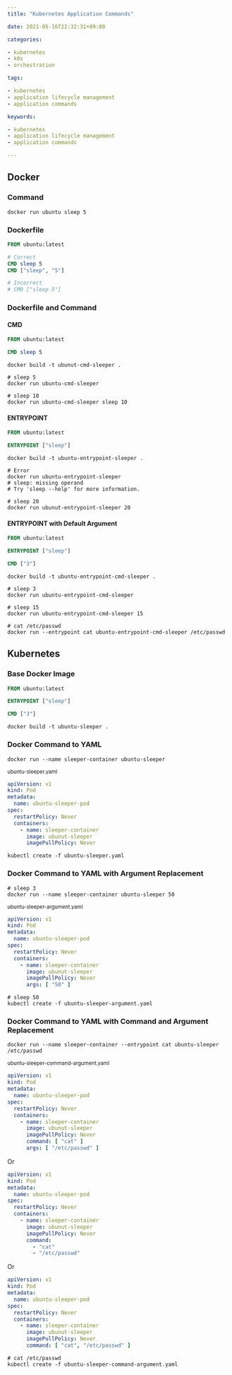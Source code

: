 ```yaml
---
title: "Kubernetes Application Commands"

date: 2021-05-16T22:32:31+09:00

categories:

- kubernetes
- k8s
- orchestration

tags:

- kubernetes
- application lifecycle management
- application commands

keywords:

- kubernetes
- application lifecycle management
- application commands

---
```


## Docker

### Command

```shell
docker run ubuntu sleep 5
```

### Dockerfile

```dockerfile
FROM ubuntu:latest

# Correct
CMD sleep 5
CMD ["sleep", "5"]

# Incorrect
# CMD ["sleep 5"]
```

### Dockerfile and Command

#### CMD

```dockerfile
FROM ubuntu:latest

CMD sleep 5
```

```shell
docker build -t ubunut-cmd-sleeper .
```

```shell
# sleep 5
docker run ubuntu-cmd-sleeper

# sleep 10
docker run ubuntu-cmd-sleeper sleep 10
```

#### ENTRYPOINT

```dockerfile
FROM ubuntu:latest

ENTRYPOINT ["sleep"]
```

```shell
docker build -t ubuntu-entrypoint-sleeper .
```

```shell
# Error
docker run ubuntu-entrypoint-sleeper
# sleep: missing operand
# Try 'sleep --help' for more information.
```

```shell
# sleep 20
docker run ubunut-entrypoint-sleeper 20
```

#### ENTRYPOINT with Default Argument

```dockerfile
FROM ubuntu:latest

ENTRYPOINT ["sleep"]

CMD ["3"]
```

```shell
docker build -t ubuntu-entrypoint-cmd-sleeper .
```

```shell
# sleep 3
docker run ubuntu-entrypoint-cmd-sleeper

# sleep 15
docker run ubuntu-entrypoint-cmd-sleeper 15

# cat /etc/passwd
docker run --entrypoint cat ubuntu-entrypoint-cmd-sleeper /etc/passwd
```

## Kubernetes

### Base Docker Image

```dockerfile
FROM ubuntu:latest

ENTRYPOINT ["sleep"]

CMD ["3"]
```

```shell
docker build -t ubuntu-sleeper .
```

### Docker Command to YAML

```shell
docker run --name sleeper-container ubuntu-sleeper
```

<sub>ubuntu-sleeper.yaml</sub>

```yaml
apiVersion: v1
kind: Pod
metadata:
  name: ubuntu-sleeper-pod
spec:
  restartPolicy: Never
  containers:
    - name: sleeper-container
      image: ubunut-sleeper
      imagePullPolicy: Never
```

```shell
kubectl create -f ubuntu-sleeper.yaml
```

### Docker Command to YAML with Argument Replacement

```shell
# sleep 3
docker run --name sleeper-container ubuntu-sleeper 50
```

<sub>ubuntu-sleeper-argument.yaml</sub>

```yaml
apiVersion: v1
kind: Pod
metadata:
  name: ubuntu-sleeper-pod
spec:
  restartPolicy: Never
  containers:
    - name: sleeper-container
      image: ubunut-sleeper
      imagePullPolicy: Never
      args: [ "50" ]
```

```shell
# sleep 50
kubectl create -f ubuntu-sleeper-argument.yaml
```

### Docker Command to YAML with Command and Argument Replacement

```shell
docker run --name sleeper-container --entrypoint cat ubuntu-sleeper /etc/passwd
```

<sub>ubuntu-sleeper-command-argument.yaml</sub>

```yaml
apiVersion: v1
kind: Pod
metadata:
  name: ubuntu-sleeper-pod
spec:
  restartPolicy: Never
  containers:
    - name: sleeper-container
      image: ubunut-sleeper
      imagePullPolicy: Never
      command: [ "cat" ]
      args: [ "/etc/passwd" ]
```

Or

```yaml
apiVersion: v1
kind: Pod
metadata:
  name: ubuntu-sleeper-pod
spec:
  restartPolicy: Never
  containers:
    - name: sleeper-container
      image: ubunut-sleeper
      imagePullPolicy: Never
      command:
        - "cat"
        - "/etc/passwd"
```

Or

```yaml
apiVersion: v1
kind: Pod
metadata:
  name: ubuntu-sleeper-pod
spec:
  restartPolicy: Never
  containers:
    - name: sleeper-container
      image: ubunut-sleeper
      imagePullPolicy: Never
      command: [ "cat", "/etc/passwd" ]
```

```shell
# cat /etc/passwd
kubectl create -f ubuntu-sleeper-command-argument.yaml
```
